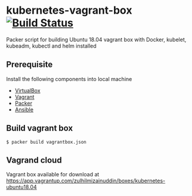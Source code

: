 # kubernetes-vagrant-box [![Build Status](https://travis-ci.org/zulhilmizainuddin/kubernetes-vagrant-box.svg?branch=master)](https://travis-ci.org/zulhilmizainuddin/kubernetes-vagrant-box)
Packer script for building Ubuntu 18.04 vagrant box with Docker, kubelet, kubeadm, kubectl and helm installed

## Prerequisite
Install the following components into local machine
- [VirtualBox](https://www.virtualbox.org/wiki/Downloads)
- [Vagrant](https://www.vagrantup.com/intro/getting-started/install.html)
- [Packer](https://www.packer.io/intro/getting-started/install.html)
- [Ansible](https://docs.ansible.com/ansible/latest/installation_guide/intro_installation.html)

## Build vagrant box
```
$ packer build vagrantbox.json
```

## Vagrand cloud
Vagrant box available for download at https://app.vagrantup.com/zulhilmizainuddin/boxes/kubernetes-ubuntu18.04
